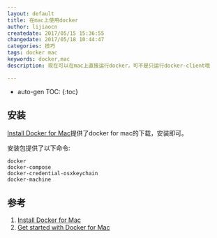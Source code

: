 ```yaml
---
layout: default
title: 在mac上使用docker
author: lijiaocn
createdate: 2017/05/15 15:36:55
changedate: 2017/05/18 10:44:47
categories: 技巧
tags: docker mac
keywords: docker,mac
description: 现在可以在mac上直接运行docker，可不是只运行docker-client哦

---
```


* auto-gen TOC:
{:toc}

## 安装

[Install Docker for Mac][1]提供了docker for mac的下载，安装即可。

安装包提供了以下命令:

	docker 
	docker-compose
	docker-credential-osxkeychain
	docker-machine

## 参考

1. [Install Docker for Mac][1]
2. [Get started with Docker for Mac][2]

[1]: https://docs.docker.com/docker-for-mac/install/  "Install Docker for Mac" 
[2]: https://docs.docker.com/docker-for-mac/  "Get started with Docker for Mac" 
